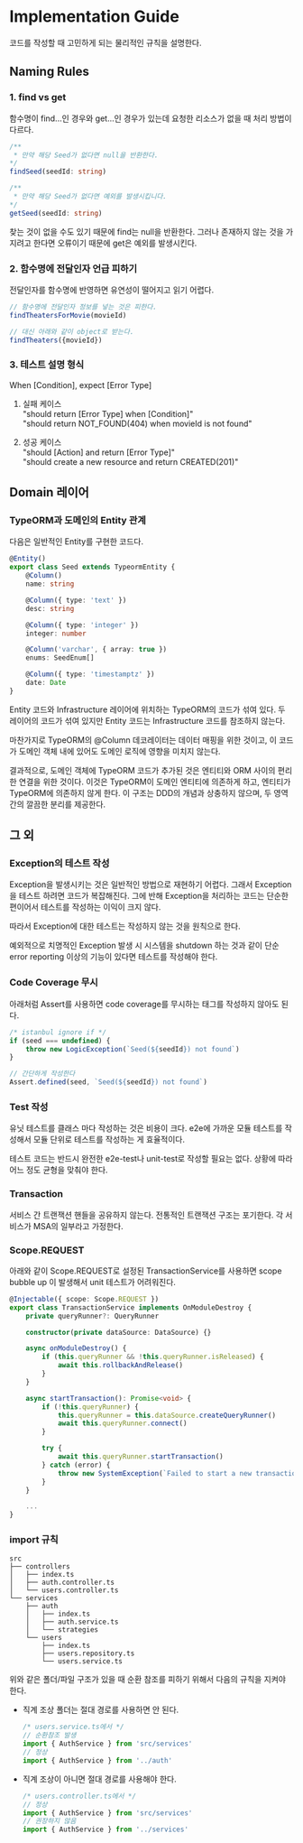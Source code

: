 # Implementation Guide

코드를 작성할 때 고민하게 되는 물리적인 규칙을 설명한다.

## Naming Rules

### 1. find vs get

함수명이 find...인 경우와 get...인 경우가 있는데 요청한 리소스가 없을 때 처리 방법이 다르다.

```ts
/**
 * 만약 해당 Seed가 없다면 null을 반환한다.
*/
findSeed(seedId: string)

/**
 * 만약 해당 Seed가 없다면 예외를 발생시킵니다.
*/
getSeed(seedId: string)
```

찾는 것이 없을 수도 있기 때문에 find는 null을 반환한다. 그러나 존재하지 않는 것을 가지려고 한다면 오류이기 때문에 get은 예외를 발생시킨다.

### 2. 함수명에 전달인자 언급 피하기

전달인자를 함수명에 반영하면 유연성이 떨어지고 읽기 어렵다.

```ts
// 함수명에 전달인자 정보를 넣는 것은 피한다.
findTheatersForMovie(movieId)

// 대신 아래와 같이 object로 받는다.
findTheaters({movieId})
```

### 3. 테스트 설명 형식

When [Condition], expect [Error Type]

1. 실패 케이스\
    "should return [Error Type] when [Condition]"\
    "should return NOT_FOUND(404) when movieId is not found"

2. 성공 케이스\
    "should [Action] and return [Error Type]"\
    "should create a new resource and return CREATED(201)"

## Domain 레이어

### TypeORM과 도메인의 Entity 관계

다음은 일반적인 Entity를 구현한 코드다.

```ts
@Entity()
export class Seed extends TypeormEntity {
    @Column()
    name: string

    @Column({ type: 'text' })
    desc: string

    @Column({ type: 'integer' })
    integer: number

    @Column('varchar', { array: true })
    enums: SeedEnum[]

    @Column({ type: 'timestamptz' })
    date: Date
}
```

Entity 코드와 Infrastructure 레이어에 위치하는 TypeORM의 코드가 섞여 있다. 두 레이어의 코드가 섞여 있지만 Entity 코드는 Infrastructure 코드를 참조하지 않는다.

마찬가지로 TypeORM의 @Column 데코레이터는 데이터 매핑을 위한 것이고, 이 코드가 도메인 객체 내에 있어도 도메인 로직에 영향을 미치지 않는다.

결과적으로, 도메인 객체에 TypeORM 코드가 추가된 것은 엔티티와 ORM 사이의 편리한 연결을 위한 것이다. 이것은 TypeORM이 도메인 엔티티에 의존하게 하고, 엔티티가 TypeORM에 의존하지 않게 한다. 이 구조는 DDD의 개념과 상충하지 않으며, 두 영역 간의 깔끔한 분리를 제공한다.

## 그 외

### Exception의 테스트 작성

Exception을 발생시키는 것은 일반적인 방법으로 재현하기 어렵다. 그래서 Exception을 테스트 하려면 코드가 복잡해진다.
그에 반해 Exception을 처리하는 코드는 단순한 편이어서 테스트를 작성하는 이익이 크지 않다.

따라서 Exception에 대한 테스트는 작성하지 않는 것을 원칙으로 한다.

예외적으로 치명적인 Exception 발생 시 시스템을 shutdown 하는 것과 같이 단순 error reporting 이상의 기능이 있다면 테스트를 작성해야 한다.

### Code Coverage 무시

아래처럼 Assert를 사용하면 code coverage를 무시하는 태그를 작성하지 않아도 된다.

```js
/* istanbul ignore if */
if (seed === undefined) {
    throw new LogicException(`Seed(${seedId}) not found`)
}

// 간단하게 작성한다
Assert.defined(seed, `Seed(${seedId}) not found`)
```

### Test 작성

유닛 테스트를 클래스 마다 작성하는 것은 비용이 크다. e2e에 가까운 모듈 테스트를 작성해서 모듈 단위로 테스트를 작성하는 게 효율적이다.

테스트 코드는 반드시 완전한 e2e-test나 unit-test로 작성할 필요는 없다. 상황에 따라 어느 정도 균형을 맞춰야 한다.

### Transaction

서비스 간 트랜잭션 핸들을 공유하지 않는다. 전통적인 트랜잭션 구조는 포기한다. 각 서비스가 MSA의 일부라고 가정한다.

### Scope.REQUEST

아래와 같이 Scope.REQUEST로 설정된 TransactionService를 사용하면 scope bubble up 이 발생해서 unit 테스트가 어려워진다.

```ts
@Injectable({ scope: Scope.REQUEST })
export class TransactionService implements OnModuleDestroy {
    private queryRunner?: QueryRunner

    constructor(private dataSource: DataSource) {}

    async onModuleDestroy() {
        if (this.queryRunner && !this.queryRunner.isReleased) {
            await this.rollbackAndRelease()
        }
    }

    async startTransaction(): Promise<void> {
        if (!this.queryRunner) {
            this.queryRunner = this.dataSource.createQueryRunner()
            await this.queryRunner.connect()
        }

        try {
            await this.queryRunner.startTransaction()
        } catch (error) {
            throw new SystemException(`Failed to start a new transaction(${error})`)
        }
    }

    ...
}
```

### import 규칙

```
src
├── controllers
│   ├── index.ts
│   ├── auth.controller.ts
│   └── users.controller.ts
└── services
    ├── auth
    │   ├── index.ts
    │   ├── auth.service.ts
    │   └── strategies
    └── users
        ├── index.ts
        ├── users.repository.ts
        └── users.service.ts

```

위와 같은 폴더/파일 구조가 있을 때 순환 참조를 피하기 위해서 다음의 규칙을 지켜야 한다.

-   직계 조상 폴더는 절대 경로를 사용하면 안 된다.
    ```ts
    /* users.service.ts에서 */
    // 순환참조 발생
    import { AuthService } from 'src/services'
    // 정상
    import { AuthService } from '../auth'
    ```
-   직계 조상이 아니면 절대 경로를 사용해야 한다.
    ```ts
    /* users.controller.ts에서 */
    // 정상
    import { AuthService } from 'src/services'
    // 권장하지 않음
    import { AuthService } from '../services'
    ```
